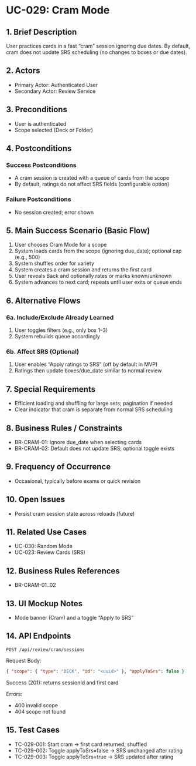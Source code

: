 # UC-029: Cram Mode

## 1. Brief Description

User practices cards in a fast “cram” session ignoring due dates. By default, cram does not update SRS scheduling (no changes to boxes or due dates).

## 2. Actors

- Primary Actor: Authenticated User
- Secondary Actor: Review Service

## 3. Preconditions

- User is authenticated
- Scope selected (Deck or Folder)

## 4. Postconditions

### Success Postconditions

- A cram session is created with a queue of cards from the scope
- By default, ratings do not affect SRS fields (configurable option)

### Failure Postconditions

- No session created; error shown

## 5. Main Success Scenario (Basic Flow)

1. User chooses Cram Mode for a scope
2. System loads cards from the scope (ignoring due_date); optional cap (e.g., 500)
3. System shuffles order for variety
4. System creates a cram session and returns the first card
5. User reveals Back and optionally rates or marks known/unknown
6. System advances to next card; repeats until user exits or queue ends

## 6. Alternative Flows

### 6a. Include/Exclude Already Learned

1. User toggles filters (e.g., only box 1–3)
2. System rebuilds queue accordingly

### 6b. Affect SRS (Optional)

1. User enables “Apply ratings to SRS” (off by default in MVP)
2. Ratings then update boxes/due_date similar to normal review

## 7. Special Requirements

- Efficient loading and shuffling for large sets; pagination if needed
- Clear indicator that cram is separate from normal SRS scheduling

## 8. Business Rules / Constraints

- BR-CRAM-01: Ignore due_date when selecting cards
- BR-CRAM-02: Default does not update SRS; optional toggle exists

## 9. Frequency of Occurrence

- Occasional, typically before exams or quick revision

## 10. Open Issues

- Persist cram session state across reloads (future)

## 11. Related Use Cases

- UC-030: Random Mode
- UC-023: Review Cards (SRS)

## 12. Business Rules References

- BR-CRAM-01..02

## 13. UI Mockup Notes

- Mode banner (Cram) and a toggle “Apply to SRS”

## 14. API Endpoints

```
POST /api/review/cram/sessions
```

Request Body:

```json
{ "scope": { "type": "DECK", "id": "<uuid>" }, "applyToSrs": false }
```

Success (201): returns sessionId and first card

Errors:

- 400 invalid scope
- 404 scope not found

## 15. Test Cases

- TC-029-001: Start cram -> first card returned, shuffled
- TC-029-002: Toggle applyToSrs=false -> SRS unchanged after rating
- TC-029-003: Toggle applyToSrs=true -> SRS updated after rating
